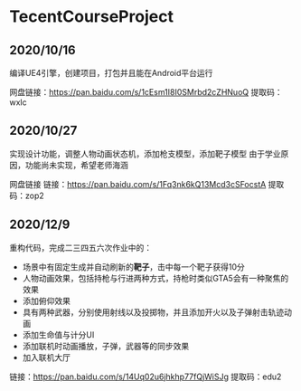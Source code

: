 # TecentCourseProject

## 2020/10/16

编译UE4引擎，创建项目，打包并且能在Android平台运行

网盘链接：https://pan.baidu.com/s/1cEsm1I8I0SMrbd2cZHNuoQ 
提取码：wxlc 

## 2020/10/27
实现设计功能，调整人物动画状态机，添加枪支模型，添加靶子模型
由于学业原因，功能尚未实现，希望老师海涵

网盘链接
链接：https://pan.baidu.com/s/1Fq3nk6kQ13Mcd3cSFocstA 
提取码：zop2 

## 2020/12/9

重构代码，完成二三四五六次作业中的：

- 场景中有固定生成并自动刷新的**靶子**，击中每一个靶子获得10分
- 人物动画效果，包括持枪与行进两种方式，持枪时类似GTA5会有一种聚焦的效果
- 添加俯仰效果
- 具有两种武器，分别使用射线以及投掷物，并且添加开火以及子弹射击轨迹动画
- 添加生命值与计分UI
- 添加联机时动画播放，子弹，武器等的同步效果
- 加入联机大厅

链接：https://pan.baidu.com/s/14Uq02u6jhkhp77fQjWiSJg 
提取码：edu2 